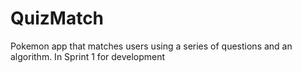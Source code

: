 # QuizMatch
Pokemon app that matches users using a series of questions and an algorithm.
In Sprint 1 for development
